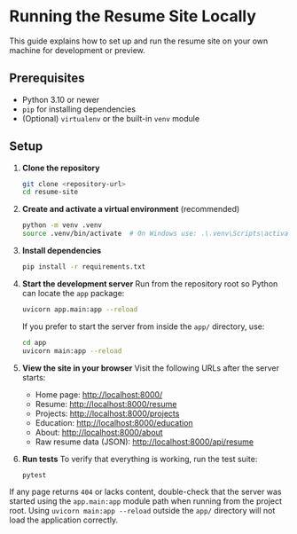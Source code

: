 # Running the Resume Site Locally

This guide explains how to set up and run the resume site on your own machine for development or preview.

## Prerequisites

- Python 3.10 or newer
- `pip` for installing dependencies
- (Optional) `virtualenv` or the built-in `venv` module

## Setup

1. **Clone the repository**
   ```bash
   git clone <repository-url>
   cd resume-site
   ```

2. **Create and activate a virtual environment** (recommended)
   ```bash
   python -m venv .venv
   source .venv/bin/activate  # On Windows use: .\.venv\Scripts\activate
   ```

3. **Install dependencies**
   ```bash
   pip install -r requirements.txt
   ```

4. **Start the development server**
   Run from the repository root so Python can locate the `app` package:
   ```bash
   uvicorn app.main:app --reload
   ```
   If you prefer to start the server from inside the `app/` directory, use:
   ```bash
   cd app
   uvicorn main:app --reload
   ```

5. **View the site in your browser**
   Visit the following URLs after the server starts:
   - Home page: <http://localhost:8000/>
   - Resume: <http://localhost:8000/resume>
   - Projects: <http://localhost:8000/projects>
   - Education: <http://localhost:8000/education>
   - About: <http://localhost:8000/about>
   - Raw resume data (JSON): <http://localhost:8000/api/resume>

6. **Run tests**
   To verify that everything is working, run the test suite:
   ```bash
   pytest
   ```

If any page returns `404` or lacks content, double-check that the server was started using the `app.main:app` module path when running from the project root. Using `uvicorn main:app --reload` outside the `app/` directory will not load the application correctly.
